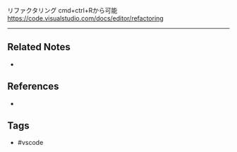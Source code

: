 リファクタリング
cmd+ctrl+Rから可能
https://code.visualstudio.com/docs/editor/refactoring

---
## Related Notes
- 

## References
- 

## Tags
- #vscode 